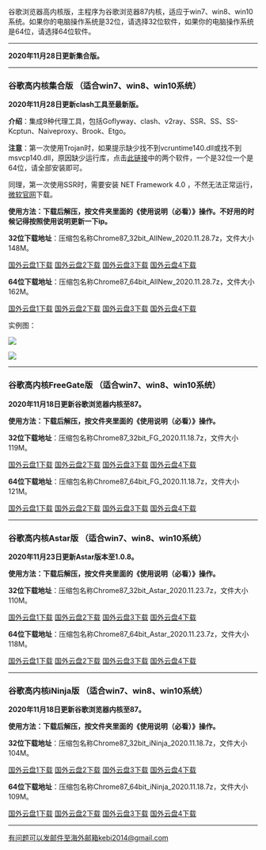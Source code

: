 谷歌浏览器高内核版，主程序为谷歌浏览器87内核，适应于win7、win8、win10系统。如果你的电脑操作系统是32位，请选择32位软件，如果你的电脑操作系统是64位，请选择64位软件。

***

**2020年11月28日更新集合版。**

***

### 谷歌高内核集合版  （适合win7、win8、win10系统）

**2020年11月28日更新clash工具至最新版。**

**介绍**：集成9种代理工具，包括Goflyway、clash、v2ray、SSR、SS、SS-Kcptun、Naiveproxy、Brook、Etgo。

**注意**：第一次使用Trojan时，如果提示缺少找不到vcruntime140.dll或找不到msvcp140.dll，原因缺少运行库，点击[此链接](https://www.microsoft.com/en-us/download/details.aspx?id=48145)中的两个软件，一个是32位一个是64位，请全部安装即可。

同理，第一次使用SSR时，需要安装 NET Framework 4.0 ，不然无法正常运行，[微软官网](https://www.microsoft.com/zh-cn/download/details.aspx?id=17718)下载。

**使用方法：下载后解压，按文件夹里面的《使用说明（必看）》操作。不好用的时候记得按照使用说明更新一下ip。**

**32位下载地址**：压缩包名称Chrome87_32bit_AllNew_2020.11.28.7z，文件大小148M。

[国外云盘1下载](https://tr91.free4444.xyz/Chrome87_32bit_AllNew_2020.11.28.7z) 
[国外云盘2下载](https://tr71.free4444.xyz/Chrome87_32bit_AllNew_2020.11.28.7z) 
[国外云盘3下载](https://tr61.free4444.xyz/Chrome87_32bit_AllNew_2020.11.28.7z) 
[国外云盘4下载](https://tr51.free4444.xyz/Chrome87_32bit_AllNew_2020.11.28.7z) 

**64位下载地址**：压缩包名称Chrome87_64bit_AllNew_2020.11.28.7z，文件大小162M。

[国外云盘1下载](https://tr91.free4444.xyz/Chrome87_64bit_AllNew_2020.11.28.7z) 
[国外云盘2下载](https://tr71.free4444.xyz/Chrome87_64bit_AllNew_2020.11.28.7z) 
[国外云盘3下载](https://tr61.free4444.xyz/Chrome87_64bit_AllNew_2020.11.28.7z) 
[国外云盘4下载](https://tr51.free4444.xyz/Chrome87_64bit_AllNew_2020.11.28.7z) 

实例图：

![](https://cdn.jsdelivr.net/gh/Alvin9999/pac2/all1.jpg)

![](https://cdn.jsdelivr.net/gh/Alvin9999/pac2/all2.jpg)

***

### 谷歌高内核FreeGate版  （适合win7、win8、win10系统）

**2020年11月18日更新谷歌浏览器内核至87。**

**使用方法：下载后解压，按文件夹里面的《使用说明（必看）》操作。**

**32位下载地址**：压缩包名称Chrome87_32bit_FG_2020.11.18.7z，文件大小119M。

[国外云盘1下载](https://tr91.free4444.xyz/Chrome87_32bit_FG_2020.11.18.7z) 
[国外云盘2下载](https://tr71.free4444.xyz/Chrome87_32bit_FG_2020.11.18.7z) 
[国外云盘3下载](https://tr61.free4444.xyz/Chrome87_32bit_FG_2020.11.18.7z) 
[国外云盘4下载](https://tr51.free4444.xyz/Chrome87_32bit_FG_2020.11.18.7z) 

**64位下载地址**：压缩包名称Chrome87_64bit_FG_2020.11.18.7z，文件大小121M。

[国外云盘1下载](https://tr91.free4444.xyz/Chrome87_64bit_FG_2020.11.18.7z) 
[国外云盘2下载](https://tr71.free4444.xyz/Chrome87_64bit_FG_2020.11.18.7z) 
[国外云盘3下载](https://tr61.free4444.xyz/Chrome87_64bit_FG_2020.11.18.7z) 
[国外云盘4下载](https://tr51.free4444.xyz/Chrome87_64bit_FG_2020.11.18.7z) 

***

### 谷歌高内核Astar版  （适合win7、win8、win10系统）

**2020年11月23日更新Astar版本至1.0.8。**

**使用方法：下载后解压，按文件夹里面的《使用说明（必看）》操作。**

**32位下载地址**：压缩包名称Chrome87_32bit_Astar_2020.11.23.7z，文件大小110M。

[国外云盘1下载](https://tr91.free4444.xyz/Chrome87_32bit_Astar_2020.11.23.7z) 
[国外云盘2下载](https://tr71.free4444.xyz/Chrome87_32bit_Astar_2020.11.23.7z) 
[国外云盘3下载](https://tr51.free4444.xyz/Chrome87_32bit_Astar_2020.11.23.7z) 
[国外云盘4下载](https://tr61.free4444.xyz/Chrome87_32bit_Astar_2020.11.23.7z) 


**64位下载地址**：压缩包名称Chrome87_64bit_Astar_2020.11.23.7z，文件大小118M。

[国外云盘1下载](https://tr91.free4444.xyz/Chrome87_64bit_Astar_2020.11.23.7z) 
[国外云盘2下载](https://tr71.free4444.xyz/Chrome87_64bit_Astar_2020.11.23.7z) 
[国外云盘3下载](https://tr61.free4444.xyz/Chrome87_64bit_Astar_2020.11.23.7z) 
[国外云盘4下载](https://tr51.free4444.xyz/Chrome87_64bit_Astar_2020.11.23.7z) 

***

### 谷歌高内核iNinja版 （适合win7、win8、win10系统）

**2020年11月18日更新谷歌浏览器内核至87。**

**使用方法：下载后解压，按文件夹里面的《使用说明（必看）》操作。**

**32位下载地址**：压缩包名称Chrome87_32bit_iNinja_2020.11.18.7z，文件大小104M。

[国外云盘1下载](https://tr91.free4444.xyz/Chrome87_32bit_iNinja_2020.11.18.7z) 
[国外云盘2下载](https://tr71.free4444.xyz/Chrome87_32bit_iNinja_2020.11.18.7z) 
[国外云盘3下载](https://tr61.free4444.xyz/Chrome87_32bit_iNinja_2020.11.18.7z) 
[国外云盘4下载](https://tr51.free4444.xyz/Chrome87_32bit_iNinja_2020.11.18.7z) 

**64位下载地址**：压缩包名称Chrome87_64bit_iNinja_2020.11.18.7z，文件大小109M。

[国外云盘1下载](https://tr91.free4444.xyz/Chrome87_64bit_iNinja_2020.11.18.7z) 
[国外云盘2下载](https://tr71.free4444.xyz/Chrome87_64bit_iNinja_2020.11.18.7z) 
[国外云盘3下载](https://tr61.free4444.xyz/Chrome87_64bit_iNinja_2020.11.18.7z) 
[国外云盘4下载](https://tr51.free4444.xyz/Chrome87_64bit_iNinja_2020.11.18.7z) 


***

有问题可以发邮件至海外邮箱kebi2014@gmail.com